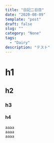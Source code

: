 ```yaml
---
title: "日記二日目"
date: "2020-08-09"
template: "post"
draft: false
slug: ""
category: "None"
tags:
  - "Dairy"
description: "テスト"
---
```


# h1

## h2

### h3

#### h4

```
aaaa
aaaa
aaaa
```
